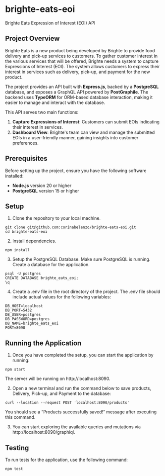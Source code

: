 # brighte-eats-eoi

Brighte Eats Expression of Interest (EOI) API

## Project Overview

Brighte Eats is a new product being developed by Brighte to provide food delivery and pick-up services to customers. To gather customer interest in the various services that will be offered, Brighte needs a system to capture Expressions of Interest (EOI). The system allows customers to express their interest in services such as delivery, pick-up, and payment for the new product.

The project provides an API built with **Express.js**, backed by a **PostgreSQL** database, and exposes a GraphQL API powered by **PostGraphile**. The backend uses **TypeORM** for ORM-based database interaction, making it easier to manage and interact with the database.

This API serves two main functions:

1. **Capture Expressions of Interest**: Customers can submit EOIs indicating their interest in services.
2. **Dashboard View**: Brighte's team can view and manage the submitted EOIs in a user-friendly manner, gaining insights into customer preferences.

## Prerequisites

Before setting up the project, ensure you have the following software installed:

- **Node.js** version 20 or higher
- **PostgreSQL** version 15 or higher

## Setup
1. Clone the repository to your local machine.
```
git clone git@github.com:corinabelenzo/brighte-eats-eoi.git
cd brighte-eats-eoi
```

2. Install dependencies.
```
npm install
```

3. Setup the PostgreSQL Database. Make sure PostgreSQL is running. Create a database for the application.
```
psql -U postgres
CREATE DATABASE brighte_eats_eoi;
\q
```

4. Create a .env file in the root directory of the project. The .env file should include actual values for the following variables:
```
DB_HOST=localhost
DB_PORT=5432
DB_USER=postgres
DB_PASSWORD=postgres
DB_NAME=brighte_eats_eoi
PORT=8090
```

## Running the Application
1. Once you have completed the setup, you can start the application by running:
```
npm start
```
The server will be running on http://localhost:8090.

2. Open a new terminal and run the command below to save products, Delivery, Pick-up, and Payment to the database:
```
curl --location --request POST 'localhost:8090/products'
```
You should see a “Products successfully saved!” message after executing this command.

3. You can start exploring the available queries and mutations via http://localhost:8090/graphiql.

## Testing
To run tests for the application, use the following command:
```
npm test
```
